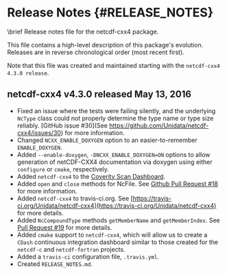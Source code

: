 # Release Notes {#RELEASE_NOTES}

\brief Release notes file for the netcdf-cxx4 package.

This file contains a high-level description of this package's evolution. Releases are in reverse chronological order (most recent first).

Note that this file was created and maintained starting with the `netcdf-cxx4 4.3.0 release`.

## netcdf-cxx4 v4.3.0 released May 13, 2016

* Fixed an issue where the tests were failing silently, and the underlying `NcType` class could not properly determine the type name or type size reliably.  [GitHub issue #30](See https://github.com/Unidata/netcdf-cxx4/issues/30) for more information.
* Changed `NCXX_ENABLE_DOXYGEN` option to an easier-to-remember `ENABLE_DOXYGEN`.
* Added `--enable-doxygen`, `-DNCXX_ENABLE_DOXYGEN=ON` options to allow generation of netCDF-CXX4 documentation via doxygen using either `configure` or `cmake`, respectively.
* Added `netcdf-cxx4` to the [Coverity Scan Dashboard](https://scan.coverity.com/projects/unidata-netcdf-cxx4?tab=overview).
* Added `open` and `close` methods for NcFile.  See [Github Pull Request #18](https://github.com/Unidata/netcdf-cxx4/pull/18) for more information.
* Added `netcdf-cxx4` to travis-ci.org.  See [https://travis-ci.org/Unidata/netcdf-cxx4](https://travis-ci.org/Unidata/netcdf-cxx4) for more details.
* Added `NcCompoundType` methods `getMemberName` and `getMemberIndex`.  See [Pull Request #19](https://github.com/Unidata/netcdf-cxx4/pull/19) for more details.
* Added `cmake` support to `netcdf-cxx4`, which will allow us to create a `CDash` continuous integration dashboard similar to those created for the `netcdf-c` and `netcdf-fortran` projects.
* Added a `travis-ci` configuration file, `.travis.yml`.
* Created `RELEASE_NOTES.md`.
